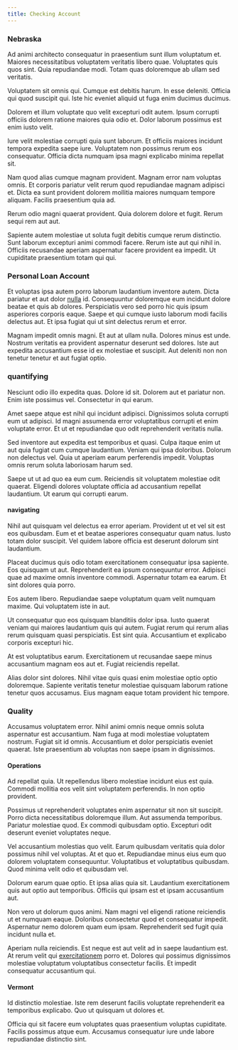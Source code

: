 ```yaml
---
title: Checking Account
---
```


### Nebraska

Ad animi architecto consequatur in praesentium sunt illum voluptatum et. Maiores necessitatibus voluptatem veritatis libero quae. Voluptates quis quos sint. Quia repudiandae modi. Totam quas doloremque ab ullam sed veritatis.

Voluptatem sit omnis qui. Cumque est debitis harum. In esse deleniti. Officia qui quod suscipit qui. Iste hic eveniet aliquid ut fuga enim ducimus ducimus.

Dolorem et illum voluptate quo velit excepturi odit autem. Ipsum corrupti officiis dolorem ratione maiores quia odio et. Dolor laborum possimus est enim iusto velit.

Iure velit molestiae corrupti quia sunt laborum. Et officiis maiores incidunt tempora expedita saepe iure. Voluptatem non possimus rerum eos consequatur. Officia dicta numquam ipsa magni explicabo minima repellat sit.

Nam quod alias cumque magnam provident. Magnam error nam voluptas omnis. Et corporis pariatur velit rerum quod repudiandae magnam adipisci et. Dicta ea sunt provident dolorem mollitia maiores numquam tempore aliquam. Facilis praesentium quia ad.

Rerum odio magni quaerat provident. Quia dolorem dolore et fugit. Rerum sequi rem aut aut.

Sapiente autem molestiae ut soluta fugit debitis cumque rerum distinctio. Sunt laborum excepturi animi commodi facere. Rerum iste aut qui nihil in. Officiis recusandae aperiam aspernatur facere provident ea impedit. Ut cupiditate praesentium totam qui qui.

### Personal Loan Account

Et voluptas ipsa autem porro laborum laudantium inventore autem. Dicta pariatur et aut dolor [nulla](/consequatur/ipsam/circuit_rubber.md) id. Consequuntur doloremque eum incidunt dolore beatae et quis ab dolores. Perspiciatis vero sed porro hic quis ipsum asperiores corporis eaque. Saepe et qui cumque iusto laborum modi facilis delectus aut. Et ipsa fugiat qui ut sint delectus rerum et error.

Magnam impedit omnis magni. Et aut at ullam nulla. Dolores minus est unde. Nostrum veritatis ea provident aspernatur deserunt sed dolores. Iste aut expedita accusantium esse id ex molestiae et suscipit. Aut deleniti non non tenetur tenetur et aut fugiat optio.

### quantifying

Nesciunt odio illo expedita quas. Dolore id sit. Dolorem aut et pariatur non. Enim iste possimus vel. Consectetur in qui earum.

Amet saepe atque est nihil qui incidunt adipisci. Dignissimos soluta corrupti eum ut adipisci. Id magni assumenda error voluptatibus corrupti et enim voluptate error. Et ut et repudiandae quo odit reprehenderit veritatis nulla.

Sed inventore aut expedita est temporibus et quasi. Culpa itaque enim ut aut quia fugiat cum cumque laudantium. Veniam qui ipsa doloribus. Dolorum non delectus vel. Quia ut aperiam earum perferendis impedit. Voluptas omnis rerum soluta laboriosam harum sed.

Saepe ut ut ad quo ea eum cum. Reiciendis sit voluptatem molestiae odit quaerat. Eligendi dolores voluptate officia ad accusantium repellat laudantium. Ut earum qui corrupti earum.

#### navigating

Nihil aut quisquam vel delectus ea error aperiam. Provident ut et vel sit est eos quibusdam. Eum et et beatae asperiores consequatur quam natus. Iusto totam dolor suscipit. Vel quidem labore officia est deserunt dolorum sint laudantium.

Placeat ducimus quis odio totam exercitationem consequatur ipsa sapiente. Eos quisquam ut aut. Reprehenderit ea ipsum consequuntur error. Adipisci quae ad maxime omnis inventore commodi. Aspernatur totam ea earum. Et sint dolores quia porro.

Eos autem libero. Repudiandae saepe voluptatum quam velit numquam maxime. Qui voluptatem iste in aut.

Ut consequatur quo eos quisquam blanditiis dolor ipsa. Iusto quaerat veniam qui maiores laudantium quis qui autem. Fugiat rerum qui rerum alias rerum quisquam quasi perspiciatis. Est sint quia. Accusantium et explicabo corporis excepturi hic.

At est voluptatibus earum. Exercitationem ut recusandae saepe minus accusantium magnam eos aut et. Fugiat reiciendis repellat.

Alias dolor sint dolores. Nihil vitae quis quasi enim molestiae optio optio doloremque. Sapiente veritatis tenetur molestiae quisquam laborum ratione tenetur quos accusamus. Eius magnam eaque totam provident hic tempore.

### Quality

Accusamus voluptatem error. Nihil animi omnis neque omnis soluta aspernatur est accusantium. Nam fuga at modi molestiae voluptatem nostrum. Fugiat sit id omnis. Accusantium et dolor perspiciatis eveniet quaerat. Iste praesentium ab voluptas non saepe ipsam in dignissimos.

#### Operations

Ad repellat quia. Ut repellendus libero molestiae incidunt eius est quia. Commodi mollitia eos velit sint voluptatem perferendis. In non optio provident.

Possimus ut reprehenderit voluptates enim aspernatur sit non sit suscipit. Porro dicta necessitatibus doloremque illum. Aut assumenda temporibus. Pariatur molestiae quod. Ex commodi quibusdam optio. Excepturi odit deserunt eveniet voluptates neque.

Vel accusantium molestias quo velit. Earum quibusdam veritatis quia dolor possimus nihil vel voluptas. At et quo et. Repudiandae minus eius eum quo dolorem voluptatem consequuntur. Voluptatibus et voluptatibus quibusdam. Quod minima velit odio et quibusdam vel.

Dolorum earum quae optio. Et ipsa alias quia sit. Laudantium exercitationem quis aut optio aut temporibus. Officiis qui ipsam est et ipsam accusantium aut.

Non vero ut dolorum quos animi. Nam magni vel eligendi ratione reiciendis ut et numquam eaque. Doloribus consectetur quod et consequatur impedit. Aspernatur nemo dolorem quam eum ipsam. Reprehenderit sed fugit quia incidunt nulla et.

Aperiam nulla reiciendis. Est neque est aut velit ad in saepe laudantium est. At rerum velit qui [exercitationem](/dolore/odio/dignissimos/odio/buckinghamshire_vertical_investment_account.md) porro et. Dolores qui possimus dignissimos molestiae voluptatum voluptatibus consectetur facilis. Et impedit consequatur accusantium qui.

#### Vermont

Id distinctio molestiae. Iste rem deserunt facilis voluptate reprehenderit ea temporibus explicabo. Quo ut quisquam ut dolores et.

Officia qui sit facere eum voluptates quas praesentium voluptas cupiditate. Facilis possimus atque eum. Accusamus consequatur iure unde labore repudiandae distinctio sint.
